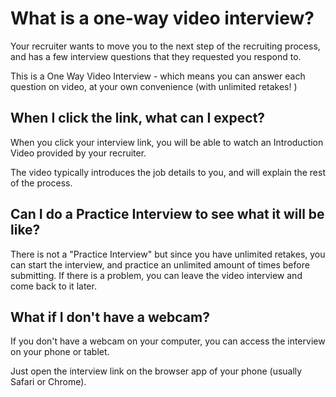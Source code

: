 # What is a one-way video interview?

Your recruiter wants to move you to the next step of the recruiting process, and has a few interview questions that they requested you respond to. 

This is a One Way Video Interview - which means you can answer each question on video, at your own convenience (with unlimited retakes! )

## When I click the link, what can I expect? 

When you click your interview link, you will be able to watch an Introduction Video provided by your recruiter. 

The video typically introduces the job details to you, and will explain the rest of the process. 

## Can I do a Practice Interview to see what it will be like? 

There is not a "Practice Interview" but since you have unlimited retakes, you can start the interview, and practice an unlimited amount of times before submitting. If there is a problem, you can leave the video interview and come back to it later.  

 
## What if I don't have a webcam?

If you don't have a webcam on your computer, you can access the interview on your phone or tablet. 

Just open the interview link on the browser app of your phone (usually Safari or Chrome).